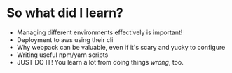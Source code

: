 # So what did I learn?

- Managing different environments effectively is important!
- Deployment to aws using their cli
- Why webpack can be valuable, even if it's scary and yucky to configure
- Writing useful npm/yarn scripts
- JUST DO IT! You learn a lot from doing things _wrong_, too.
